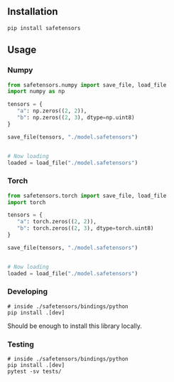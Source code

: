 ## Installation

```
pip install safetensors
```


## Usage

### Numpy

```python
from safetensors.numpy import save_file, load_file
import numpy as np

tensors = {
   "a": np.zeros((2, 2)),
   "b": np.zeros((2, 3), dtype=np.uint8)
}

save_file(tensors, "./model.safetensors")


# Now loading
loaded = load_file("./model.safetensors")
```

### Torch

```python
from safetensors.torch import save_file, load_file
import torch

tensors = {
   "a": torch.zeros((2, 2)),
   "b": torch.zeros((2, 3), dtype=torch.uint8)
}

save_file(tensors, "./model.safetensors")


# Now loading
loaded = load_file("./model.safetensors")
```

### Developing

```
# inside ./safetensors/bindings/python
pip install .[dev]
```
Should be enough to install this library locally.

### Testing

```
# inside ./safetensors/bindings/python
pip install .[dev]
pytest -sv tests/
```
